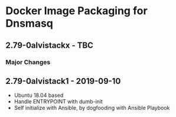 # Docker Image Packaging for Dnsmasq

## 2.79-0alvistackx - TBC

### Major Changes

## 2.79-0alvistack1 - 2019-09-10

  - Ubuntu 18.04 based
  - Handle ENTRYPOINT with dumb-init
  - Self initialize with Ansible, by dogfooding with Ansible Playbook
